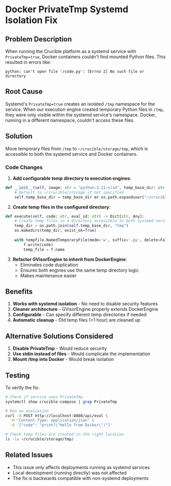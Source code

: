 # Docker PrivateTmp Systemd Isolation Fix

## Problem Description

When running the Crucible platform as a systemd service with `PrivateTmp=true`, Docker containers couldn't find mounted Python files. This resulted in errors like:
```
python: can't open file '/code.py': [Errno 2] No such file or directory
```

## Root Cause

Systemd's `PrivateTmp=true` creates an isolated `/tmp` namespace for the service. When our execution engine created temporary Python files in `/tmp`, they were only visible within the systemd service's namespace. Docker, running in a different namespace, couldn't access these files.

## Solution

Move temporary files from `/tmp` to `~/crucible/storage/tmp`, which is accessible to both the systemd service and Docker containers.

### Code Changes

1. **Add configurable temp directory to execution engines**:
```python
def __init__(self, image: str = "python:3.11-slim", temp_base_dir: str = None):
    # Default to ~/crucible/storage if not specified
    self.temp_base_dir = temp_base_dir or os.path.expanduser("~/crucible/storage")
```

2. **Create temp files in the configured directory**:
```python
def execute(self, code: str, eval_id: str) -> Dict[str, Any]:
    # Create temp files in a directory accessible to both systemd service and Docker
    temp_dir = os.path.join(self.temp_base_dir, "tmp")
    os.makedirs(temp_dir, exist_ok=True)
    
    with tempfile.NamedTemporaryFile(mode='w', suffix='.py', delete=False, dir=temp_dir) as f:
        f.write(code)
        temp_file = f.name
```

3. **Refactor GVisorEngine to inherit from DockerEngine**:
   - Eliminates code duplication
   - Ensures both engines use the same temp directory logic
   - Makes maintenance easier

## Benefits

1. **Works with systemd isolation** - No need to disable security features
2. **Cleaner architecture** - GVisorEngine properly extends DockerEngine
3. **Configurable** - Can specify different temp directories if needed
4. **Automatic cleanup** - Old temp files (>1 hour) are cleaned up

## Alternative Solutions Considered

1. **Disable PrivateTmp** - Would reduce security
2. **Use stdin instead of files** - Would complicate the implementation
3. **Mount /tmp into Docker** - Would break isolation

## Testing

To verify the fix:
```bash
# Check if service uses PrivateTmp
systemctl show crucible-compose | grep PrivateTmp

# Run an evaluation
curl -X POST http://localhost:8080/api/eval \
  -H "Content-Type: application/json" \
  -d '{"code": "print(\"Hello from Docker\")"}'

# Check temp files are created in the right location
ls -la ~/crucible/storage/tmp/
```

## Related Issues

- This issue only affects deployments running as systemd services
- Local development (running directly) was not affected
- The fix is backwards compatible with non-systemd deployments